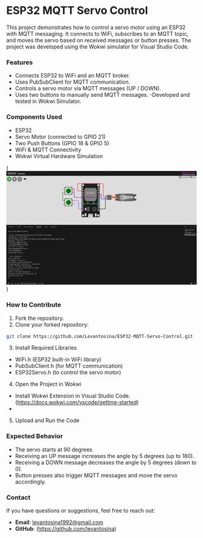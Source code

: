 # ESP32 MQTT Servo Control

This project demonstrates how to control a servo motor using an ESP32 with MQTT messaging. It connects to WiFi, subscribes to an MQTT topic, and moves the servo based on received messages or button presses. The project was developed using the Wokwi simulator for Visual Studio Code.

### **Features**
  - Connects ESP32 to WiFi and an MQTT broker.
  - Uses PubSubClient for MQTT communication.
  - Controls a servo motor via MQTT messages (UP / DOWN).
  - Uses two buttons to manually send MQTT messages.
  -Developed and tested in Wokwi Simulator.

### **Components Used**
- ESP32
- Servo Motor (connected to GPIO 21)
- Two Push Buttons (GPIO 18 & GPIO 5)
- WiFi & MQTT Connectivity
- Wokwi Virtual Hardware Simulation




 (![Simulation](images/MQTTServo.png))
  



### **How to Contribute**
1. Fork the repository.
2. Clone your forked repository:
```bash
git clone https://github.com/Levantosina/ESP32-MQTT-Servo-Control.git
```
3. Install Required Libraries
- WiFi.h (ESP32 built-in WiFi library)
- PubSubClient.h (for MQTT communication)
- ESP32Servo.h (to control the servo motor)
4. Open the Project in Wokwi
- Install Wokwi Extension in Visual Studio Code. (https://docs.wokwi.com/vscode/getting-started)
- 
5. Upload and Run the Code


### **Expected Behavior**
- The servo starts at 90 degrees.
- Receiving an UP message increases the angle by 5 degrees (up to 180).
- Receiving a DOWN message decreases the angle by 5 degrees (down to 0).
- Button presses also trigger MQTT messages and move the servo accordingly.

### **Contact**

If you have questions or suggestions, feel free to reach out:

- **Email**: levantosina1992@gmail.com
- **GitHub**: (https://github.com/levantosina)